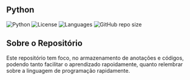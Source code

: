 ## Python

![Python](https://img.shields.io/static/v1?label=Python&message=v3.9.0&color=yellow)
![License](https://img.shields.io/github/license/LucasSantus/Escola)
![Languages](https://img.shields.io/github/languages/count/LucasSantus/Python)
![GitHub repo size](https://img.shields.io/github/repo-size/LucasSantus/Python)

## Sobre o Repositório

Este repositório tem foco, no armazenamento de anotações e códigos, podendo tanto facilitar o aprendizado rapoidamente, quanto relembrar sobre a linguagem de programação rapidamente.

